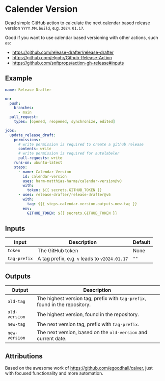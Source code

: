 # Calender Version

Dead simple GitHub action to calculate the next calendar based release version `YYYY.MM.build`, e.g. `2024.01.17`.

Good if you want to use calendar based versioning with other actions, such as:

- <https://github.com/release-drafter/release-drafter>
- <https://github.com/elgohr/Github-Release-Action>
- <https://github.com/softprops/action-gh-release#inputs>

## Example

```yaml
name: Release Drafter

on:
  push:
    branches:
      - main
  pull_request:
    types: [opened, reopened, synchronize, edited]

jobs:
  update_release_draft:
    permissions:
      # write permission is required to create a github release
      contents: write
      # write permission is required for autolabeler
      pull-requests: write
    runs-on: ubuntu-latest
    steps:
      - name: Calendar Version
        id: calendar-version
        uses: harm-matthias-harms/calendar-version@v0
        with:
          token: ${{ secrets.GITHUB_TOKEN }}
      - uses: release-drafter/release-drafter@v6
        with:
          tag: ${{ steps.calendar-version.outputs.new-tag }}
        env:
          GITHUB_TOKEN: ${{ secrets.GITHUB_TOKEN }}
```

## Inputs

| Input        | Description                                  | Default |
| ------------ | -------------------------------------------- | ------- |
| `token`      | The GitHub token                             | None    |
| `tag-prefix` | A tag prefix, e.g. `v` leads to `v2024.01.17` | `""`    |

## Outputs

| Output        | Description                                                                 |
| ------------- | --------------------------------------------------------------------------- |
| `old-tag`     | The highest version tag, prefix with `tag-prefix`, found in the repository. |
| `old-version` | The highest version, found in the repository.                               |
| `new-tag`     | The next version tag, prefix with `tag-prefix`.                             |
| `new-version` | The next version, based on the `old-version` and current date.              |

## Attributions

Based on the awesome work of <https://github.com/egoodhall/calver>, just with focused functionality and more automation.
